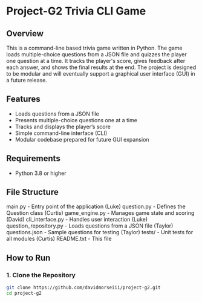 # Project-G2 Trivia CLI Game

## Overview
This is a command-line based trivia game written in Python. The game loads multiple-choice questions from a JSON file and quizzes the player one question at a time. It tracks the player's score, gives feedback after each answer, and shows the final results at the end. The project is designed to be modular and will eventually support a graphical user interface (GUI) in a future release.

## Features
- Loads questions from a JSON file
- Presents multiple-choice questions one at a time
- Tracks and displays the player’s score
- Simple command-line interface (CLI)
- Modular codebase prepared for future GUI expansion

## Requirements
- Python 3.8 or higher

## File Structure
main.py - Entry point of the application (Luke)
question.py - Defines the Question class (Curtis)
game_engine.py - Manages game state and scoring (David)
cli_interface.py - Handles user interaction (Luke)
question_repository.py - Loads questions from a JSON file (Taylor)
questions.json - Sample questions for testing (Taylor)
tests/ - Unit tests for all modules (Curtis)
README.txt - This file

## How to Run

### 1. Clone the Repository
```bash
git clone https://github.com/davidmorseiii/project-g2.git
cd project-g2
